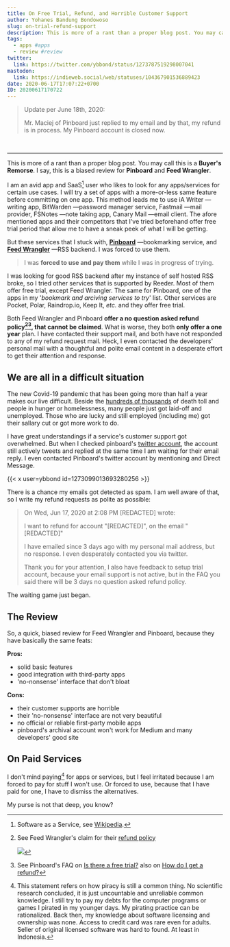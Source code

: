 ```yaml
---
title: On Free Trial, Refund, and Horrible Customer Support
author: Yohanes Bandung Bondowoso
slug: on-trial-refund-support
description: This is more of a rant than a proper blog post. You may call this is a "Buyer’s Remorse". I say, this is a biased review for <strong>Pinboard</strong> and <strong>Feed Wrangler</strong>.<br>I am forced to use those services because of their inactive customer support and unreliable refund policy.
tags:
  - apps #apps
  - review #review
twitter:
  link: https://twitter.com/ybbond/status/1273787519298007041
mastodon:
  link: https://indieweb.social/web/statuses/104367901536889423
date: 2020-06-17T17:07:22+0700
ID: 20200617170722
---
```


> Update per <time title="Thursday, 18 June 2020 on 11:05 GMT+7">June 18th, 2020</time>:
> 
> Mr. Maciej of Pinboard just replied to my email and by that, my refund is in process. My Pinboard account is closed now.

<br>

---

This is more of a rant than a proper blog post. You may call this is a **Buyer's Remorse**. I say, this is a biased review for **Pinboard** and **Feed Wrangler**.

I am an avid app and SaaS[^1] user who likes to look for any apps/services for certain use cases. I will try a set of apps with a more-or-less same feature before committing on one app. This method leads me to use iA Writer —writing app, BitWarden —password manager service, Fastmail —mail provider, FSNotes —note taking app, Canary Mail —email client. The afore mentioned apps and their competitors that I've tried beforehand offer free trial period that allow me to have a sneak peek of what I will be getting.

But these services that I stuck with, [**Pinboard**](https://pinboard.in) —bookmarking service, and [**Feed Wrangler**](https://feedwrangler.net) —RSS backend. I was forced to use them.

> I was **forced to use and pay them** while I was in progress of trying.

I was looking for good RSS backend after my instance of self hosted RSS broke, so I tried other services that is supported by Reeder. Most of them offer free trial, except Feed Wrangler. The same for Pinboard, one of the apps in my '_bookmark and arciving services to try_' list. Other services are Pocket, Polar, Raindrop.io, Keep It, _etc._ and they offer free trial.

Both Feed Wrangler and Pinboard **offer a no question asked refund policy[^2][^3], that cannot be claimed**. What is worse, they both **only offer a one year** plan. I have contacted their support mail, and both have not responded to any of my refund request mail. Heck, I even contacted the developers' personal mail with a thoughtful and polite email content in a desperate effort to get their attention and response.


## We are all in a difficult situation

The new Covid-19 pandemic that has been going more than half a year makes our live difficult. Beside the [hundreds of thousands](https://www.worldometers.info/coronavirus/coronavirus-death-toll/) of death toll and people in hunger or homelessness, many people just got laid-off and unemployed. Those who are lucky and still employed (including me) got their sallary cut or got more work to do.

I have great understandings if a service's customer support got overwhelmed. But when I checked pinboard's [twitter account](https://twitter.com/pinboard), the account still actively tweets and replied at the same time I am waiting for their email reply. I even contacted Pinboard's twitter account by mentioning and Direct Message.

{{< x user=ybbond id=1273099013693280256 >}}

There is a chance my emails got detected as spam. I am well aware of that, so I write my refund requests as polite as possible:

> On Wed, Jun 17, 2020 at 2:08 PM [REDACTED] wrote:
>
> I  want to refund for account "[REDACTED]", on the email "[REDACTED]"
>
> I have emailed since 3 days ago with my personal mail address, but no response. I even desperately contacted you via twitter.
>
> Thank you for your attention, I also have feedback to setup trial account, because your email support is not active, but in the FAQ you said there will be 3 days no question asked refund policy.

The waiting game just began.

## The Review

So, a quick, biased review for Feed Wrangler and Pinboard, because they have basically the same feats:

**Pros:**
- solid basic features
- good integration with third-party apps
- 'no-nonsense' interface that don't bloat

**Cons:**
- their customer supports are horrible
- their 'no-nonsense' interface are not very beautiful
- no official or reliable first-party mobile apps
- pinboard's archival account won't work for Medium and many developers' good site


## On Paid Services

I don't mind paying[^4] for apps or services, but I feel irritated because I am forced to pay for stuff I won't use. Or forced to use, because that I have paid for one, I have to dismiss the alternatives.

My purse is not that deep, you know?



[^1]: Software as a Service, see [Wikipedia](https://en.wikipedia.org/wiki/Software_as_a_service).
[^2]: See Feed Wrangler's claim for their [refund policy](http://archive.is/kljHb "Link to archived feed wrangler landing page")

      ![](feed-wrangler.png)
[^3]: See Pinboard's FAQ on [Is there a free trial?](http://archive.is/hXgBr#free_trial "Link to archived pinboard faq page") also on [How do I get a refund?](http://archive.is/hXgBr#refund "Link to archived pinboard faq page")
[^4]: This statement refers on how piracy is still a common thing. No scientific research concluded, it is just uncountable and unreliable common knowledge. I still try to pay my debts for the computer programs or games I pirated in my younger days. My pirating practice can be rationalized. Back then, my knowledge about software licensing and ownership was none. Access to credit card was rare even for adults. Seller of original licensed software was hard to found. At least in Indonesia.
